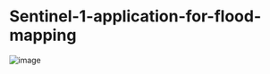 # Sentinel-1-application-for-flood-mapping
![image](https://github.com/user-attachments/assets/8bba59c3-0c5a-498d-9a12-394b8a8dc094)
